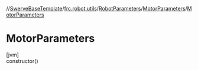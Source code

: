 //[SwerveBaseTemplate](../../../../index.md)/[frc.robot.utils](../../index.md)/[RobotParameters](../index.md)/[MotorParameters](index.md)/[MotorParameters](-motor-parameters.md)

# MotorParameters

[jvm]\
constructor()
